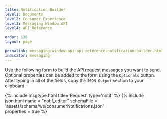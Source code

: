 ```yaml
---
title: Notification Builder
level1: Documents
level2: Consumer Experience
level3: Messaging Window API
level4: API Reference

order: 130
layout: page

permalink: messaging-window-api-api-reference-notification-builder.html
indicator: messaging
---
```


Use the following form to build the API request messages you want to send.
Optional properties can be added to the form using the ``Optionals`` button. After typing in all of the fields, copy the ``JSON Output`` section to your clipboard.

{% include msgtype.html title='Request' type='notif' %}
{% include json.html name = "notif_editor" 
	schemaFile = 'assets/schema/ws/consumerNotifications.json' 	
	properties = true %}